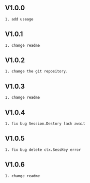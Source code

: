 ## V1.0.0
    1. add useage
## V1.0.1 
    1. change readme 
## V1.0.2 
    1. change the git repository.
## V1.0.3 
    1. change readme 
## V1.0.4 
    1. fix bug Session.Destory lack await
## V1.0.5 
    1. fix bug delete ctx.SessKey error 
## V1.0.6 
    1. change readme 